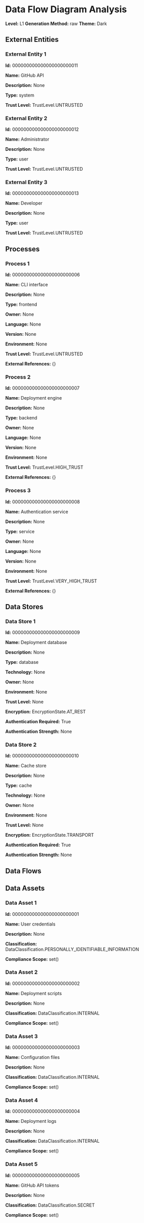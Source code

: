 # Data Flow Diagram Analysis

**Level:** L1
**Generation Method:** raw
**Theme:** Dark

## External Entities

### External Entity 1

**Id:** 000000000000000000000011

**Name:** GitHub API

**Description:** None

**Type:** system

**Trust Level:** TrustLevel.UNTRUSTED

### External Entity 2

**Id:** 000000000000000000000012

**Name:** Administrator

**Description:** None

**Type:** user

**Trust Level:** TrustLevel.UNTRUSTED

### External Entity 3

**Id:** 000000000000000000000013

**Name:** Developer

**Description:** None

**Type:** user

**Trust Level:** TrustLevel.UNTRUSTED

## Processes

### Process 1

**Id:** 000000000000000000000006

**Name:** CLI interface

**Description:** None

**Type:** frontend

**Owner:** None

**Language:** None

**Version:** None

**Environment:** None

**Trust Level:** TrustLevel.UNTRUSTED

**External References:** {}

### Process 2

**Id:** 000000000000000000000007

**Name:** Deployment engine

**Description:** None

**Type:** backend

**Owner:** None

**Language:** None

**Version:** None

**Environment:** None

**Trust Level:** TrustLevel.HIGH_TRUST

**External References:** {}

### Process 3

**Id:** 000000000000000000000008

**Name:** Authentication service

**Description:** None

**Type:** service

**Owner:** None

**Language:** None

**Version:** None

**Environment:** None

**Trust Level:** TrustLevel.VERY_HIGH_TRUST

**External References:** {}

## Data Stores

### Data Store 1

**Id:** 000000000000000000000009

**Name:** Deployment database

**Description:** None

**Type:** database

**Technology:** None

**Owner:** None

**Environment:** None

**Trust Level:** None

**Encryption:** EncryptionState.AT_REST

**Authentication Required:** True

**Authentication Strength:** None

### Data Store 2

**Id:** 000000000000000000000010

**Name:** Cache store

**Description:** None

**Type:** cache

**Technology:** None

**Owner:** None

**Environment:** None

**Trust Level:** None

**Encryption:** EncryptionState.TRANSPORT

**Authentication Required:** True

**Authentication Strength:** None

## Data Flows

## Data Assets

### Data Asset 1

**Id:** 000000000000000000000001

**Name:** User credentials

**Description:** None

**Classification:** DataClassification.PERSONALLY_IDENTIFIABLE_INFORMATION

**Compliance Scope:** set()

### Data Asset 2

**Id:** 000000000000000000000002

**Name:** Deployment scripts

**Description:** None

**Classification:** DataClassification.INTERNAL

**Compliance Scope:** set()

### Data Asset 3

**Id:** 000000000000000000000003

**Name:** Configuration files

**Description:** None

**Classification:** DataClassification.INTERNAL

**Compliance Scope:** set()

### Data Asset 4

**Id:** 000000000000000000000004

**Name:** Deployment logs

**Description:** None

**Classification:** DataClassification.INTERNAL

**Compliance Scope:** set()

### Data Asset 5

**Id:** 000000000000000000000005

**Name:** GitHub API tokens

**Description:** None

**Classification:** DataClassification.SECRET

**Compliance Scope:** set()

